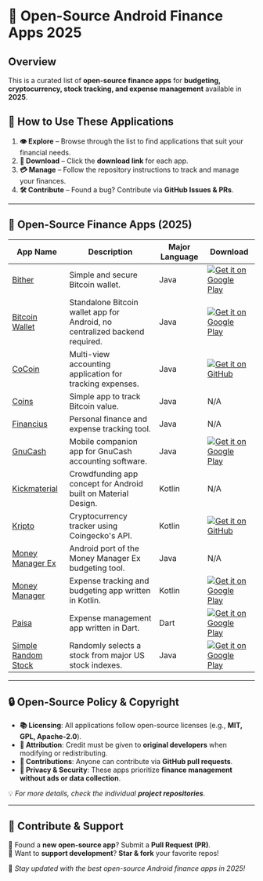 # 💸 Open-Source Android Finance Apps 2025

## Overview
This is a curated list of **open-source finance apps** for **budgeting, cryptocurrency, stock tracking, and expense management** available in **2025**.

## 🔄 How to Use These Applications
1. **👁️ Explore** – Browse through the list to find applications that suit your financial needs.
2. **💾 Download** – Click the **download link** for each app.
3. **💳 Manage** – Follow the repository instructions to track and manage your finances.
4. **🛠️ Contribute** – Found a bug? Contribute via **GitHub Issues & PRs**.

---

## 📂 **Open-Source Finance Apps (2025)**

| App Name | Description | Major Language | Download |
|----------|------------|---------------|----------|
| [Bither](https://github.com/bither/bither-android) | Simple and secure Bitcoin wallet. | Java | [![Get it on Google Play](https://i.imgur.com/T9HnFlW.png)](https://play.google.com/store/apps/details?id=net.bither) |
| [Bitcoin Wallet](https://github.com/schildbach/bitcoin-wallet) | Standalone Bitcoin wallet app for Android, no centralized backend required. | Java | [![Get it on Google Play](https://i.imgur.com/T9HnFlW.png)](https://play.google.com/store/apps/details?id=de.schildbach.wallet) |
| [CoCoin](https://github.com/Nightonke/CoCoin) | Multi-view accounting application for tracking expenses. | Java | [![Get it on GitHub](http://i.imgur.com/ppYJYe5.png)](https://github.com/Nightonke/CoCoin/tree/master/APK) |
| [Coins](https://github.com/nothingmagical/coins-android) | Simple app to track Bitcoin value. | Java | N/A |
| [Financius](https://github.com/mvarnagiris/financius-public) | Personal finance and expense tracking tool. | Java | N/A |
| [GnuCash](https://github.com/codinguser/gnucash-android) | Mobile companion app for GnuCash accounting software. | Java | [![Get it on Google Play](https://i.imgur.com/T9HnFlW.png)](https://play.google.com/store/apps/details?id=org.gnucash.android) |
| [Kickmaterial](https://github.com/byoutline/kickmaterial) | Crowdfunding app concept for Android built on Material Design. | Kotlin | N/A |
| [Kripto](https://github.com/sauravrao637/Kripto) | Cryptocurrency tracker using Coingecko's API. | Kotlin | [![Get it on GitHub](https://github.com/sauravrao637/Kripto/releases)](https://github.com/sauravrao637/Kripto/releases) |
| [Money Manager Ex](https://github.com/moneymanagerex/android-money-manager-ex) | Android port of the Money Manager Ex budgeting tool. | Java | N/A |
| [Money Manager](https://github.com/hulkdx/MoneyManager/) | Expense tracking and budgeting app written in Kotlin. | Kotlin | [![Get it on Google Play](https://i.imgur.com/T9HnFlW.png)](https://play.google.com/store/apps/details?id=com.hulkdx.moneymanagerv2) |
| [Paisa](https://github.com/RetroMusicPlayer/Paisa) | Expense management app written in Dart. | Dart | [![Get it on Google Play](https://i.imgur.com/T9HnFlW.png)](https://play.google.com/store/apps/details?id=dev.hemanths.paisa) |
| [Simple Random Stock](https://github.com/WillWcchan/Simple-Random-Stock) | Randomly selects a stock from major US stock indexes. | Java | [![Get it on Google Play](https://i.imgur.com/T9HnFlW.png)](https://play.google.com/store/apps/details?id=com.willchan.simple_random_stock) |

---

## 🔒 Open-Source Policy & Copyright
- **📚 Licensing**: All applications follow open-source licenses (e.g., **MIT, GPL, Apache-2.0**).
- **🔗 Attribution**: Credit must be given to **original developers** when modifying or redistributing.
- **🔧 Contributions**: Anyone can contribute via **GitHub pull requests**.
- **🔐 Privacy & Security**: These apps prioritize **finance management without ads or data collection**.

💡 _For more details, check the individual **project repositories**._

---

## 🌟 Contribute & Support
🔹 Found a **new open-source app**? Submit a **Pull Request (PR)**.  
🔹 Want to **support development**? **Star & fork** your favorite repos!  

🚀 _Stay updated with the best open-source Android finance apps in 2025!_

